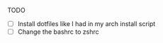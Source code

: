 TODO 

- [ ] Install dotfiles like I had in my arch install script
- [ ] Change the bashrc to  zshrc 

```
